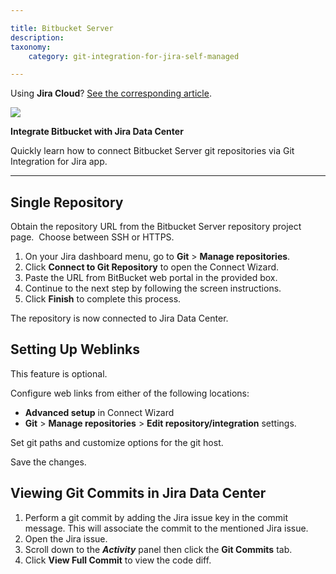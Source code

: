 ```yaml
---

title: Bitbucket Server
description:
taxonomy:
    category: git-integration-for-jira-self-managed

---
```




Using **Jira Cloud**? [See the corresponding article](/git-integration-for-jira-cloud/bitbucket-cloud/).

![](https://bigbrassband.com/confluence/images/bitbucket-banner-logo.png)

**Integrate Bitbucket with Jira Data Center**


Quickly learn how to connect Bitbucket Server git repositories via Git Integration for Jira app.



* * *

## **Single Repository**

Obtain the repository URL from the Bitbucket Server repository project page.  Choose between SSH or HTTPS.

1.  On your Jira dashboard menu, go to **Git** > **Manage repositories**.
2.  Click **Connect to Git Repository** to open the Connect Wizard.
3.  Paste the URL from BitBucket web portal in the provided box.
4.  Continue to the next step by following the screen instructions.
5.  Click **Finish** to complete this process. 

The repository is now connected to Jira Data Center.



## **Setting Up Weblinks**

This feature is optional.

Configure web links from either of the following locations:

*   **Advanced setup** in Connect Wizard
*   **Git** > **Manage repositories** > **Edit repository/integration** settings.

Set git paths and customize options for the git host.

Save the changes.



## **Viewing Git Commits in Jira Data Center**

1.  Perform a git commit by adding the Jira issue key in the commit message. This will associate the commit to the mentioned Jira issue.
2.  Open the Jira issue.
3.  Scroll down to the **_Activity_** panel then click the **Git Commits** tab.
4.  Click **View Full Commit** to view the code diff.




